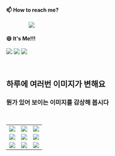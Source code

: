 #### 📫 How to reach me?
<a href="mailto:thquddnr123@gmail.com">
    <img 
        src="https://img.shields.io/badge/Gmail-d14836?style=flat-square&logo=Gmail&logoColor=white&link=mailto:thquddnr123@gmail.com"
        style="height : auto; margin-left : 60px; margin-right : 60px;"/>
</a>

#### 😄 It's Me!!!

<a href="https://cybecho.notion.site/SBU-s-Archives-854ccd3338c2456a867956f26143998a" target="_blank"><img src="https://img.shields.io/badge/Portfolio-303030?style=for-the-badge&logo=Notion&logoColor=white"/></a>
<a href="https://www.instagram.com/junk_warrior_vintage/" target="_blank"><img src="https://img.shields.io/badge/@junk_warrir_vintage-E4405F?style=for-the-badge&logo=Instagram&logoColor=white"/></a>
<a href="https://www.behance.net/thquddnr125654" target="_blank"><img src="https://img.shields.io/badge/Behance-1769FF?style=for-the-badge&logo=Behance&logoColor=white"/></a>

</br>

## 하루에 여러번 이미지가 변해요
### 뭔가 있어 보이는 이미지를 감상해 봅시다

<!--
마크업 바로보기 사이트
https://dillinger.io/ 
-->
 <br/> <table>
<tr>
<td><img src='https://www.random-art.org/img/large/417436.jpg'></td>
<td><img src='https://www.random-art.org/img/large/416354.jpg'></td>
<td><img src='https://www.random-art.org/img/large/415651.jpg'></td>
</tr>
<tr>
<td><img src='https://www.random-art.org/img/large/417433.jpg'></td>
<td><img src='https://www.random-art.org/img/large/416909.jpg'></td>
<td><img src='https://www.random-art.org/img/large/415827.jpg'></td>
</tr>
<tr>
<td><img src='https://www.random-art.org/img/large/416473.jpg'></td>
<td><img src='https://www.random-art.org/img/large/416078.jpg'></td>
<td><img src='https://www.random-art.org/img/large/417182.jpg'></td>
</tr>
</table>
